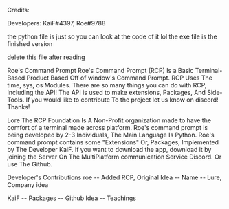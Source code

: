 Credits:

Developers: KaiF#4397, Roe#9788

the python file is just so you can look at the code of it lol the exe file is the finished version

delete this file after reading

Roe's Command Prompt
Roe's Command Prompt (RCP) Is a Basic Terminal-Based Product Based Off of window's Command Prompt. RCP Uses The time, sys, os Modules. There are so many things you can do with RCP, Including the API! The API is used to make extensions, Packages, And Side-Tools. If you would like to contribute To the project let us know on discord! Thanks!

Lore
The RCP Foundation Is A Non-Profit organization made to have the comfort of a terminal made across platform. Roe's command prompt is being developed by 2-3 Individuals, The Main Language Is Python. Roe's command prompt contains some "Extensions" Or, Packages, Implemented by The Developer KaiF. If you want to download the app, download it by joining the Server On The MultiPlatform communication Service Discord. Or use The Github.

Developer's Contributions
roe -- Added RCP, Original Idea -- Name -- Lure, Company idea

KaiF -- Packages -- Github Idea -- Teachings
